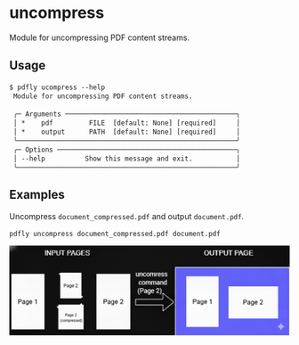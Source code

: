 # uncompress

Module for uncompressing PDF content streams.
## Usage

```
$ pdfly ucompress --help
 Module for uncompressing PDF content streams.

 ╭─ Arguments ───────────────────────────────────────────╮
 │ *    pdf         FILE  [default: None] [required]     │
 │ *    output      PATH  [default: None] [required]     │
 ╰───────────────────────────────────────────────────────╯
 ╭─ Options ─────────────────────────────────────────────╮
 │ --help          Show this message and exit.           │
 ╰───────────────────────────────────────────────────────╯
```

## Examples

Uncompress `document_compressed.pdf` and output `document.pdf`.

```
pdfly uncompress document_compressed.pdf document.pdf
```

![alt text](../diagrams/uncompress-command.png)